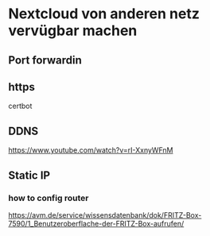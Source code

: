 # Nextcloud von anderen netz vervügbar machen

## Port forwardin

## https 
certbot
## DDNS
https://www.youtube.com/watch?v=rI-XxnyWFnM

## Static IP

### how to config router
https://avm.de/service/wissensdatenbank/dok/FRITZ-Box-7590/1_Benutzeroberflache-der-FRITZ-Box-aufrufen/


